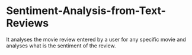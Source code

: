 # Sentiment-Analysis-from-Text-Reviews
It analyses the movie review entered by a user for any specific movie and analyses what is the sentiment of the review. 
